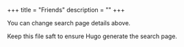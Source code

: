 +++
title = "Friends"
description = ""
+++

You can change search page details above.

Keep this file saft to ensure Hugo generate the search page.